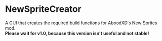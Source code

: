 # NewSpriteCreator

A GUI that creates the required build functions for AboodXD's New Sprites mod.\
**Please wait for v1.0, because this version isn't useful and not stable!**
